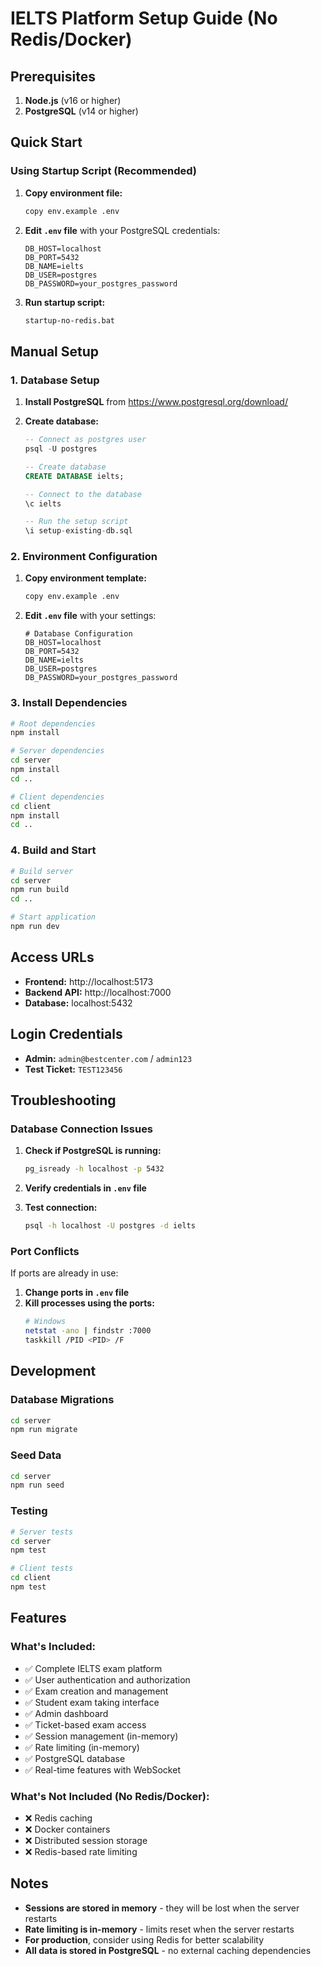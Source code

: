 # IELTS Platform Setup Guide (No Redis/Docker)

## Prerequisites

1. **Node.js** (v16 or higher)
2. **PostgreSQL** (v14 or higher)

## Quick Start

### Using Startup Script (Recommended)

1. **Copy environment file:**
   ```bash
   copy env.example .env
   ```

2. **Edit `.env` file** with your PostgreSQL credentials:
   ```env
   DB_HOST=localhost
   DB_PORT=5432
   DB_NAME=ielts
   DB_USER=postgres
   DB_PASSWORD=your_postgres_password
   ```

3. **Run startup script:**
   ```bash
   startup-no-redis.bat
   ```

## Manual Setup

### 1. Database Setup

1. **Install PostgreSQL** from https://www.postgresql.org/download/

2. **Create database:**
   ```sql
   -- Connect as postgres user
   psql -U postgres
   
   -- Create database
   CREATE DATABASE ielts;
   
   -- Connect to the database
   \c ielts
   
   -- Run the setup script
   \i setup-existing-db.sql
   ```

### 2. Environment Configuration

1. **Copy environment template:**
   ```bash
   copy env.example .env
   ```

2. **Edit `.env` file** with your settings:
   ```env
   # Database Configuration
   DB_HOST=localhost
   DB_PORT=5432
   DB_NAME=ielts
   DB_USER=postgres
   DB_PASSWORD=your_postgres_password
   ```

### 3. Install Dependencies

```bash
# Root dependencies
npm install

# Server dependencies
cd server
npm install
cd ..

# Client dependencies
cd client
npm install
cd ..
```

### 4. Build and Start

```bash
# Build server
cd server
npm run build
cd ..

# Start application
npm run dev
```

## Access URLs

- **Frontend:** http://localhost:5173
- **Backend API:** http://localhost:7000
- **Database:** localhost:5432

## Login Credentials

- **Admin:** `admin@bestcenter.com` / `admin123`
- **Test Ticket:** `TEST123456`

## Troubleshooting

### Database Connection Issues

1. **Check if PostgreSQL is running:**
   ```bash
   pg_isready -h localhost -p 5432
   ```

2. **Verify credentials in `.env` file**

3. **Test connection:**
   ```bash
   psql -h localhost -U postgres -d ielts
   ```

### Port Conflicts

If ports are already in use:

1. **Change ports in `.env` file**
2. **Kill processes using the ports:**
   ```bash
   # Windows
   netstat -ano | findstr :7000
   taskkill /PID <PID> /F
   ```

## Development

### Database Migrations

```bash
cd server
npm run migrate
```

### Seed Data

```bash
cd server
npm run seed
```

### Testing

```bash
# Server tests
cd server
npm test

# Client tests
cd client
npm test
```

## Features

### What's Included:
- ✅ Complete IELTS exam platform
- ✅ User authentication and authorization
- ✅ Exam creation and management
- ✅ Student exam taking interface
- ✅ Admin dashboard
- ✅ Ticket-based exam access
- ✅ Session management (in-memory)
- ✅ Rate limiting (in-memory)
- ✅ PostgreSQL database
- ✅ Real-time features with WebSocket

### What's Not Included (No Redis/Docker):
- ❌ Redis caching
- ❌ Docker containers
- ❌ Distributed session storage
- ❌ Redis-based rate limiting

## Notes

- **Sessions are stored in memory** - they will be lost when the server restarts
- **Rate limiting is in-memory** - limits reset when the server restarts
- **For production**, consider using Redis for better scalability
- **All data is stored in PostgreSQL** - no external caching dependencies
